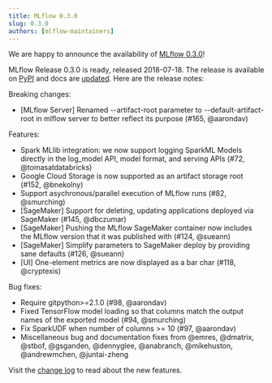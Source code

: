 ```yaml
---
title: MLflow 0.3.0
slug: 0.3.0
authors: [mlflow-maintainers]
---
```


We are happy to announce the availability of [MLflow 0.3.0](https://github.com/mlflow/mlflow/releases/tag/v0.3.0)!

MLflow Release 0.3.0 is ready, released 2018-07-18. The release is available on [PyPI](https://pypi.org/project/mlflow/) and docs are [updated](https://mlflow.org/docs/latest/index.html). Here are the release notes:

Breaking changes:

- [MLflow Server] Renamed --artifact-root parameter to --default-artifact-root in mlflow server to better reflect its purpose (#165, @aarondav)

Features:

- Spark MLlib integration: we now support logging SparkML Models directly in the log_model API, model format, and serving APIs (#72, @tomasatdatabricks)
- Google Cloud Storage is now supported as an artifact storage root (#152, @bnekolny)
- Support asychronous/parallel execution of MLflow runs (#82, @smurching)
- [SageMaker] Support for deleting, updating applications deployed via SageMaker (#145, @dbczumar)
- [SageMaker] Pushing the MLflow SageMaker container now includes the MLflow version that it was published with (#124, @sueann)
- [SageMaker] Simplify parameters to SageMaker deploy by providing sane defaults (#126, @sueann)
- [UI] One-element metrics are now displayed as a bar char (#118, @cryptexis)

Bug fixes:

- Require gitpython>=2.1.0 (#98, @aarondav)
- Fixed TensorFlow model loading so that columns match the output names of the exported model (#94, @smurching)
- Fix SparkUDF when number of columns >= 10 (#97, @aarondav)
- Miscellaneous bug and documentation fixes from @emres, @dmatrix, @stbof, @gsganden, @dennyglee, @anabranch, @mikehuston, @andrewmchen, @juntai-zheng

Visit the [change log](https://github.com/mlflow/mlflow/blob/master/CHANGELOG.rst#030-2018-07-18) to read about the new features.
